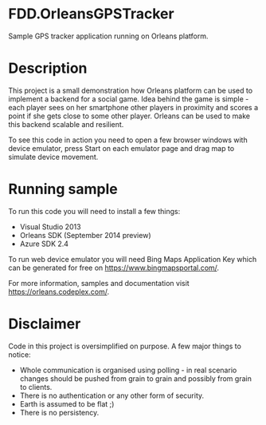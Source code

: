 FDD.OrleansGPSTracker
=====================

Sample GPS tracker application running on Orleans platform.

Description
===========

This project is a small demonstration how Orleans platform can be used to implement a backend for a social game.
Idea behind the game is simple - each player sees on her smartphone other players in proximity and scores a point
if she gets close to some other player. Orleans can be used to make this backend scalable and resilient.

To see this code in action you need to open a few browser windows with device emulator, press Start on each
emulator page and drag map to simulate device movement.

Running sample
==============

To run this code you will need to install a few things:
- Visual Studio 2013
- Orleans SDK (September 2014 preview)
- Azure SDK 2.4

To run web device emulator you will need Bing Maps Application Key which can be generated for free on
https://www.bingmapsportal.com/.

For more information, samples and documentation visit https://orleans.codeplex.com/.

Disclaimer
==========

Code in this project is oversimplified on purpose. A few major things to notice:
- Whole communication is organised using polling - in real scenario changes should be pushed from grain to grain
  and possibly from grain to clients.
- There is no authentication or any other form of security.
- Earth is assumed to be flat ;)
- There is no persistency.
